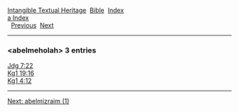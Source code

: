 [Intangible Textual Heritage](../../index)  [Bible](../index) 
[Index](index)   
[a Index](_a_)  
  [Previous](c00021)  [Next](c00023) 

------------------------------------------------------------------------

### &lt;abelmeholah&gt; 3 entries

[Jdg 7:22](../kjv/jdg007.htm#022)  
[Kg1 19:16](../kjv/kg1019.htm#016)  
[Kg1 4:12](../kjv/kg1004.htm#012)  

------------------------------------------------------------------------

[Next: abelmizraim (1)](c00023)
